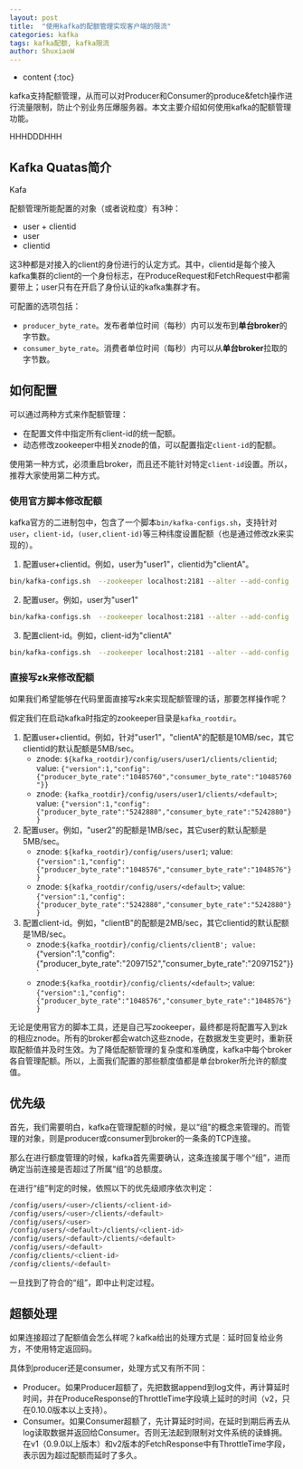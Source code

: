 ```yaml
---
layout: post
title:  "使用kafka的配额管理实现客户端的限流"
categories: kafka
tags: kafka配额, kafka限流 
author: ShuxiaoW
---
```


* content
{:toc}

kafka支持配额管理，从而可以对Producer和Consumer的produce&fetch操作进行流量限制，防止个别业务压爆服务器。本文主要介绍如何使用kafka的配额管理功能。

HHHDDDHHH

## Kafka Quatas简介

Kafa

配额管理所能配置的对象（或者说粒度）有3种：

- user + clientid
- user
- clientid

这3种都是对接入的client的身份进行的认定方式。其中，clientid是每个接入kafka集群的client的一个身份标志，在ProduceRequest和FetchRequest中都需要带上；user只有在开启了身份认证的kafka集群才有。

可配置的选项包括：

- `producer_byte_rate`。发布者单位时间（每秒）内可以发布到**单台broker**的字节数。
- `consumer_byte_rate`。消费者单位时间（每秒）内可以从**单台broker**拉取的字节数。

## 如何配置

可以通过两种方式来作配额管理：

- 在配置文件中指定所有client-id的统一配额。
- 动态修改zookeeper中相关znode的值，可以配置指定`client-id`的配额。

使用第一种方式，必须重启broker，而且还不能针对特定`client-id`设置。所以，推荐大家使用第二种方式。

### 使用官方脚本修改配额

kafka官方的二进制包中，包含了一个脚本`bin/kafka-configs.sh`，支持针对`user`，`client-id`，`(user,client-id)`等三种纬度设置配额（也是通过修改zk来实现的）。

1. 配置user+clientid。例如，user为"user1"，clientid为"clientA"。
```sh
bin/kafka-configs.sh  --zookeeper localhost:2181 --alter --add-config 'producer_byte_rate=1024,consumer_byte_rate=2048' --entity-type users --entity-name user1 --entity-type clients --entity-name clientA
```

2. 配置user。例如，user为"user1"
```sh
bin/kafka-configs.sh  --zookeeper localhost:2181 --alter --add-config 'producer_byte_rate=1024,consumer_byte_rate=2048' --entity-type users --entity-name user1
```

3. 配置client-id。例如，client-id为"clientA"
```sh
bin/kafka-configs.sh  --zookeeper localhost:2181 --alter --add-config 'producer_byte_rate=1024,consumer_byte_rate=2048' --entity-type clients --entity-name clientA
```

### 直接写zk来修改配额

如果我们希望能够在代码里面直接写zk来实现配额管理的话，那要怎样操作呢？

假定我们在启动kafka时指定的zookeeper目录是`kafka_rootdir`。

1. 配置user+clientid。例如，针对"user1"，"clientA"的配额是10MB/sec，其它clientid的默认配额是5MB/sec。
    - znode: `${kafka_rootdir}/config/users/user1/clients/clientid`; value: `{"version":1,"config":{"producer_byte_rate":"10485760","consumer_byte_rate":"10485760"}}`
    - znode: `{kafka_rootdir}/config/users/user1/clients/<default>`; value: `{"version":1,"config":{"producer_byte_rate":"5242880","consumer_byte_rate":"5242880"}}`
2. 配置user。例如，"user2"的配额是1MB/sec，其它user的默认配额是5MB/sec。
    - znode: `${kafka_rootdir}/config/users/user1`; value: `{"version":1,"config":{"producer_byte_rate":"1048576","consumer_byte_rate":"1048576"}}`
    - znode: `${kafka_rootdir/config/users/<default>`; value: `{"version":1,"config":{"producer_byte_rate":"5242880","consumer_byte_rate":"5242880"}}`
3. 配置client-id。例如，"clientB"的配额是2MB/sec，其它clientid的默认配额是1MB/sec。
    - znode:`${kafka_rootdir}/config/clients/clientB'; value: `{"version":1,"config":{"producer_byte_rate":"2097152","consumer_byte_rate":"2097152"}}`
    - znode:`${kafka_rootdir}/config/clients/<default>`; value: `{"version":1,"config":{"producer_byte_rate":"1048576","consumer_byte_rate":"1048576"}}`

无论是使用官方的脚本工具，还是自己写zookeeper，最终都是将配置写入到zk的相应znode。所有的broker都会watch这些znode，在数据发生变更时，重新获取配额值并及时生效。为了降低配额管理的复杂度和准确度，kafka中每个broker各自管理配额。所以，上面我们配置的那些额度值都是单台broker所允许的额度值。

## 优先级

首先，我们需要明白，kafka在管理配额的时候，是以“组”的概念来管理的。而管理的对象，则是producer或consumer到broker的一条条的TCP连接。

那么在进行额度管理的时候，kafka首先需要确认，这条连接属于哪个“组”，进而确定当前连接是否超过了所属“组”的总额度。

在进行“组”判定的时候，依照以下的优先级顺序依次判定：

```sh
/config/users/<user>/clients/<client-id>
/config/users/<user>/clients/<default>
/config/users/<user>
/config/users/<default>/clients/<client-id>
/config/users/<default>/clients/<default>
/config/users/<default>
/config/clients/<client-id>
/config/clients/<default>
```

一旦找到了符合的“组”，即中止判定过程。

## 超额处理

如果连接超过了配额值会怎么样呢？kafka给出的处理方式是：延时回复给业务方，不使用特定返回码。

具体到producer还是consumer，处理方式又有所不同：

- Producer。如果Producer超额了，先把数据append到log文件，再计算延时时间，并在ProduceResponse的ThrottleTime字段填上延时的时间（v2，只在0.10.0版本以上支持）。
- Consumer。如果Consumer超额了，先计算延时时间，在延时到期后再去从log读取数据并返回给Consumer。否则无法起到限制对文件系统的读蜂拥。在v1（0.9.0以上版本）和v2版本的FetchResponse中有ThrottleTime字段，表示因为超过配额而延时了多久。

